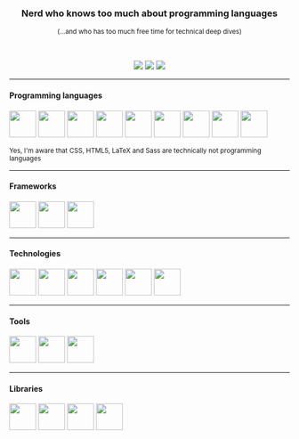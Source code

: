 <div align="center">
  <h3>Nerd who knows too much about programming languages</h3>
  <sub>(...and who has too much free time for technical deep dives)</sub>
  
  <p>&nbsp;</p>
  <a href="https://gitlab.com/joogswastaken"><img src="https://img.shields.io/badge/GitLab-JoogsWasTaken-orange?logo=gitlab&style=for-the-badge" /></a>
  <a href="https://github.com/JoogsWasTaken"><img src="https://img.shields.io/github/followers/JoogsWasTaken?logo=github&style=for-the-badge" /></a>
  <a href="https://twitter.com/asciiowl"><img src="https://img.shields.io/twitter/follow/asciiowl?logo=twitter&style=for-the-badge" /></a>
</div>

---

#### Programming languages

<div>
  <img src="https://cdn.jsdelivr.net/gh/devicons/devicon/icons/javascript/javascript-original.svg" width="48" />
  <img src="https://cdn.jsdelivr.net/gh/devicons/devicon/icons/typescript/typescript-original.svg" width="48" />
  <img src="https://cdn.jsdelivr.net/gh/devicons/devicon/icons/go/go-original-wordmark.svg" width="48" />
  <img src="https://cdn.jsdelivr.net/gh/devicons/devicon/icons/java/java-original.svg" width="48" />
  <img src="https://cdn.jsdelivr.net/gh/devicons/devicon/icons/python/python-original.svg" width="48" />
  <img src="https://cdn.jsdelivr.net/gh/devicons/devicon/icons/css3/css3-original.svg" width="48" />
  <img src="https://cdn.jsdelivr.net/gh/devicons/devicon/icons/html5/html5-original.svg" width="48" />
  <img src="https://cdn.jsdelivr.net/gh/devicons/devicon/icons/latex/latex-original.svg" width="48" />
  <img src="https://cdn.jsdelivr.net/gh/devicons/devicon/icons/sass/sass-original.svg" width="48" />
</div>

<p><sub>Yes, I'm aware that CSS, HTML5, LaTeX and Sass are technically not programming languages</sub></p>

---

#### Frameworks

<div>
  <img src="https://cdn.jsdelivr.net/gh/devicons/devicon/icons/flask/flask-original.svg" width="48" />
  <img src="https://cdn.jsdelivr.net/gh/devicons/devicon/icons/hugo/hugo-original.svg" width="48" />
  <img src="https://cdn.jsdelivr.net/gh/devicons/devicon/icons/express/express-original.svg" width="48" />
</div>

---

#### Technologies

<div>
  <img src="https://cdn.jsdelivr.net/gh/devicons/devicon/icons/mysql/mysql-original.svg" width="48" />
  <img src="https://cdn.jsdelivr.net/gh/devicons/devicon/icons/neo4j/neo4j-original.svg" width="48" />
  <img src="https://cdn.jsdelivr.net/gh/devicons/devicon/icons/nodejs/nodejs-original.svg" width="48" />
  <img src="https://cdn.jsdelivr.net/gh/devicons/devicon/icons/postgresql/postgresql-original.svg" width="48" />
  <img src="https://cdn.jsdelivr.net/gh/devicons/devicon/icons/redis/redis-original.svg" width="48" />
  <img src="https://cdn.jsdelivr.net/gh/devicons/devicon/icons/sqlite/sqlite-original.svg" width="48" />
</div>

---

#### Tools

<div>
  <img src="https://cdn.jsdelivr.net/gh/devicons/devicon/icons/git/git-original.svg" width="48" />
  <img src="https://cdn.jsdelivr.net/gh/devicons/devicon/icons/gitlab/gitlab-original.svg" width="48" />
  <img src="https://cdn.jsdelivr.net/gh/devicons/devicon/icons/docker/docker-plain.svg" width="48" />
</div>

---

#### Libraries

<div>
  <img src="https://cdn.jsdelivr.net/gh/devicons/devicon/icons/numpy/numpy-original.svg" width="48" />
  <img src="https://cdn.jsdelivr.net/gh/devicons/devicon/icons/pandas/pandas-original.svg" width="48" />
  <img src="https://cdn.jsdelivr.net/gh/devicons/devicon/icons/pytest/pytest-original.svg" width="48" />
  <img src="https://cdn.jsdelivr.net/gh/devicons/devicon/icons/fastapi/fastapi-original.svg" width="48" />
</div>
